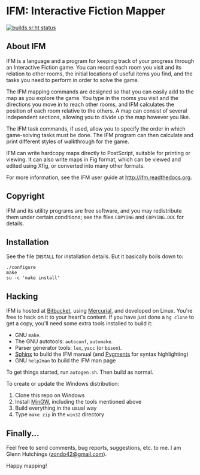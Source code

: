 # IFM: Interactive Fiction Mapper

[![builds.sr.ht status](https://builds.sr.ht/~zondo/ifm/commits/master/.build.yml.svg)](https://builds.sr.ht/~zondo/ifm/commits/master/.build.yml?)

## About IFM

IFM is a language and a program for keeping track of your progress
through an Interactive Fiction game. You can record each room you visit
and its relation to other rooms, the initial locations of useful items
you find, and the tasks you need to perform in order to solve the game.

The IFM mapping commands are designed so that you can easily add to the
map as you explore the game. You type in the rooms you visit and the
directions you move in to reach other rooms, and IFM calculates the
position of each room relative to the others. A map can consist of
several independent sections, allowing you to divide up the map however
you like.

The IFM task commands, if used, allow you to specify the order in which
game-solving tasks must be done. The IFM program can then calculate and
print different styles of walkthrough for the game.

IFM can write hardcopy maps directly to PostScript, suitable for
printing or viewing. It can also write maps in Fig format, which can be
viewed and edited using Xfig, or converted into many other formats.

For more information, see the IFM user guide at
<http://ifm.readthedocs.org>.

## Copyright

IFM and its utility programs are free software, and you may redistribute
them under certain conditions; see the files `COPYING` and `COPYING.DOC`
for details.

## Installation

See the file `INSTALL` for installation details. But it basically boils
down to:

    ./configure
    make
    su -c 'make install'

## Hacking

IFM is hosted at [Bitbucket](http://www.bitbucket.org/zondo/ifm), using
[Mercurial](http://mercurial.selenic.com), and developed on Linux.
You\'re free to hack on it to your heart\'s content. If you have just
done a `hg clone` to get a copy, you\'ll need some extra tools installed
to build it:

-   GNU `make`.
-   The GNU autotools: `autoconf`, `automake`.
-   Parser generator tools: `lex`, `yacc` (or `bison`).
-   [Sphinx](http://sphinx.pocoo.org) to build the IFM manual (and
    [Pygments](http://pygments.org) for syntax highlighting)
-   GNU `help2man` to build the IFM man page

To get things started, run `autogen.sh`. Then build as normal.

To create or update the Windows distribution:

1.  Clone this repo on Windows
2.  Install [MinGW](http://mingw.org), including the tools mentioned
    above
3.  Build everything in the usual way
4.  Type `make zip` in the `win32` directory

## Finally\...

Feel free to send comments, bug reports, suggestions, etc. to me. I am
Glenn Hutchings (<zondo42@gmail.com>).

Happy mapping!
